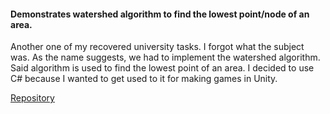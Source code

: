 #### Demonstrates watershed algorithm to find the lowest point/node of an area.

Another one of my recovered university tasks. I forgot what the subject was. As the name suggests, we had to implement the watershed algorithm. Said algorithm is used to find the lowest point of an area. I decided to use C# because I wanted to get used to it for making games in Unity.

[Repository](https://github.com/TNBruh/tugas-MinimaFinder)